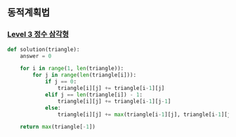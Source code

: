 ## 동적계획법

### [Level 3 정수 삼각형](https://school.programmers.co.kr/learn/courses/30/lessons/43105)

```python
def solution(triangle):
    answer = 0

    for i in range(1, len(triangle)):
        for j in range(len(triangle[i])):
            if j == 0:
                triangle[i][j] += triangle[i-1][j]
            elif j == len(triangle[i]) - 1:
                triangle[i][j] += triangle[i-1][j-1]
            else:
                triangle[i][j] += max(triangle[i-1][j], triangle[i-1][j-1])

    return max(triangle[-1])
```
